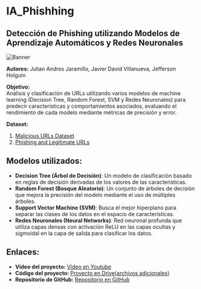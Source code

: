 # IA_Phishhing

## Detección de Phishing utilizando Modelos de Aprendizaje Automáticos y Redes Neuronales

![Banner](https://github.com/user-attachments/assets/37e5c608-6433-4c86-b964-d9f751d7b807)


**Autores:** Julian Andres Jaramillo, Javier David Villanueva, Jefferson Holguin

**Objetivo:**  
Análisis y clasificación de URLs utilizando varios modelos de machine learning (Decision Tree, Random Forest, SVM y Redes Neuronales) para predecir características y comportamientos asociados, evaluando el rendimiento de cada modelo mediante métricas de precisión y error.

**Dataset:**  
1. [Malicious URLs Dataset](https://www.kaggle.com/datasets/sid321axn/malicious-urls-dataset)  
2. [Phishing and Legitimate URLs](https://www.kaggle.com/datasets/harisudhan411/phishing-and-legitimate-urls)

## Modelos utilizados:
- **Decision Tree (Árbol de Decisión)**: Un modelo de clasificación basado en reglas de decisión derivadas de los valores de las características.
- **Random Forest (Bosque Aleatorio)**: Un conjunto de árboles de decisión que mejora la precisión del modelo mediante el uso de múltiples árboles.
- **Support Vector Machine (SVM)**: Busca el mejor hiperplano para separar las clases de los datos en el espacio de características.
- **Redes Neuronales (Neural Networks)**: Red neuronal profunda que utiliza capas densas con activación ReLU en las capas ocultas y sigmoidal en la capa de salida para clasificar los datos.

## Enlaces:
- **Video del proyecto:** [Video en Youtube](#)  
- **Código del proyecto:** [Proyecto en Drive(archivos adicionales)](https://drive.google.com/drive/folders/1Wc1HDqcWp4P4JptqXFZs6jGdahk7DWdo?usp=drive_link) 
- **Repositorio de GitHub:** [Repositorio en GitHub](https://github.com/J4DR3Z/IA_Phishhing/new)

